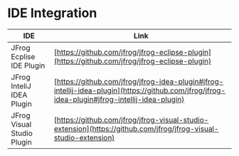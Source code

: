 # IDE Integration

| IDE                         | Link                                                                                                                                           |
| --------------------------- | ---------------------------------------------------------------------------------------------------------------------------------------------- |
| JFrog Ecplise IDE Plugin    | [https://github.com/jfrog/jfrog-eclipse-plugin](https://github.com/jfrog/jfrog-eclipse-plugin)                                                 |
| JFrog InteliJ IDEA Plugin   | [https://github.com/jfrog/jfrog-idea-plugin#jfrog-intellij-idea-plugin](https://github.com/jfrog/jfrog-idea-plugin#jfrog-intellij-idea-plugin) |
| JFrog  Visual Studio Plugin | [https://github.com/jfrog/jfrog-visual-studio-extension](https://github.com/jfrog/jfrog-visual-studio-extension)                               |

